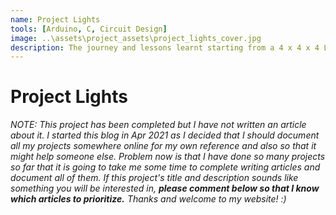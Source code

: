 ```yaml
---
name: Project Lights
tools: [Arduino, C, Circuit Design]
image: ..\assets\project_assets\project_lights_cover.jpg
description: The journey and lessons learnt starting from a 4 x 4 x 4 LED cube and scaling up to a 2592 voxel display.
---
```


# Project Lights

_NOTE: This project has been completed but I have not written an article about it. I started this blog in Apr 2021 as I decided that I should document all my projects somewhere online for my own reference and also so that it might help someone else. Problem now is that I have done so many projects so far that it is going to take me some time to complete writing articles and document all of them. If this project's title and description sounds like something you will be interested in, **please comment below so that I know which articles to prioritize.** Thanks and welcome to my website! :)_
